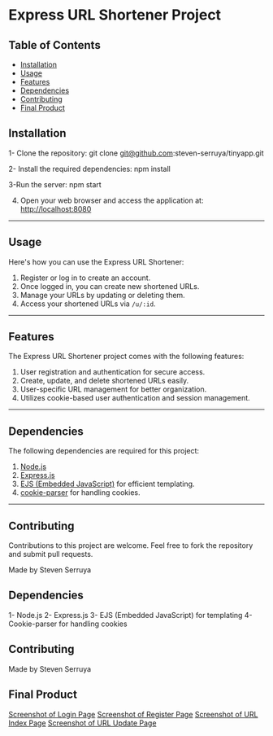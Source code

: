 # Express URL Shortener Project

## Table of Contents

- [Installation](#installation)
- [Usage](#usage)
- [Features](#features)
- [Dependencies](#dependencies)
- [Contributing](#contributing)
- [Final Product](#FinalProduct)



## Installation
1- Clone the repository: 
git clone git@github.com:steven-serruya/tinyapp.git

2- Install the required dependencies: 
npm install

3-Run the server:
npm start


4. Open your web browser and access the application at:
[http://localhost:8080](http://localhost:8080)

---

## Usage

Here's how you can use the Express URL Shortener:

1. Register or log in to create an account.
2. Once logged in, you can create new shortened URLs.
3. Manage your URLs by updating or deleting them.
4. Access your shortened URLs via `/u/:id`.

---

## Features

The Express URL Shortener project comes with the following features:

1. User registration and authentication for secure access.
2. Create, update, and delete shortened URLs easily.
3. User-specific URL management for better organization.
4. Utilizes cookie-based user authentication and session management.

---

## Dependencies

The following dependencies are required for this project:

1. [Node.js](https://nodejs.org/)
2. [Express.js](https://expressjs.com/)
3. [EJS (Embedded JavaScript)](https://ejs.co/) for efficient templating.
4. [cookie-parser](https://www.npmjs.com/package/cookie-parser) for handling cookies.

---

## Contributing

Contributions to this project are welcome. Feel free to fork the repository and submit pull requests.

Made by Steven Serruya



## Dependencies
1- Node.js
2- Express.js
3- EJS (Embedded JavaScript) for templating
4- Cookie-parser for handling cookies


## Contributing
Made by Steven Serruya

## Final Product
[Screenshot of Login Page](https://github.com/steven-serruya/tinyapp/blob/master/docs/header_with_no_login.png)
[Screenshot of Register Page](https://github.com/steven-serruya/tinyapp/blob/master/docs/Register_page.png)
[Screenshot of URL Index Page](https://github.com/steven-serruya/tinyapp/blob/master/docs/URl_list.png)
[Screenshot of URL Update Page](https://github.com/steven-serruya/tinyapp/blob/master/docs/URL_update.png)
